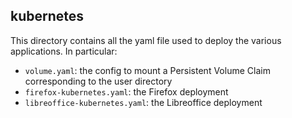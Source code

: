 ## kubernetes

This directory contains all the yaml file used to deploy the various applications. In particular:

* `volume.yaml`: the config to mount a Persistent Volume Claim corresponding to the user directory 
* `firefox-kubernetes.yaml`: the Firefox deployment
* `libreoffice-kubernetes.yaml`: the Libreoffice deployment